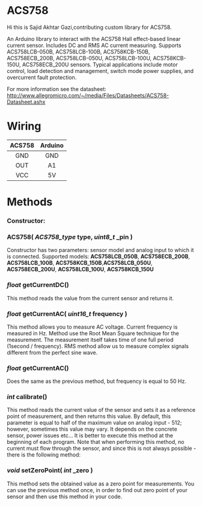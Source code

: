 ACS758
======

Hi this is Sajid Akhtar Gazi,contributing custom library for ACS758.


An Arduino library to interact with the ACS758 Hall effect-based linear current sensor. Includes DC and RMS AC current measuring. Supports ACS758LCB-050B, ACS758LCB-100B, ACS758KCB-150B, ACS758ECB_200B, ACS758LCB-050U, ACS758LCB-100U, ACS758KCB-150U, ACS758ECB_200U  sensors. Typical applications include motor control, load detection and management, switch mode power supplies, and overcurrent fault protection.

For more information see the datasheet: http://www.allegromicro.com/~/media/Files/Datasheets/ACS758-Datasheet.ashx

Wiring
======
| ACS758 | Arduino |
|:------:|:-------:|
| GND    | GND     |
| OUT    | A1      |
| VCC    | 5V      |

Methods
=======
### Constructor:
### **ACS758(** *ACS758_type* type, *uint8_t* _pin **)**
Constructor has two parameters: sensor model and analog input to which it is connected. Supported models: **ACS758LCB_050B**, **ACS758ECB_200B**, **ACS758LCB_100B**, **ACS758KCB_150B**,**ACS758LCB_050U**, **ACS758ECB_200U**, **ACS758LCB_100U**, **ACS758KCB_150U**

### *float* **getCurrentDC()**
This method reads the value from the current sensor and returns it.

### *float* **getCurrentAC(** *uint16_t* frequency **)**
This method allows you to measure AC voltage. Current frequency is measured in Hz. Method use the Root Mean Square technique for the measurement. The measurement itself takes time of one full period (1second / frequency). RMS method allow us to measure complex signals different from the perfect sine wave.

### *float* **getCurrentAC()**
Does the same as the previous method, but frequency is equal to 50 Hz.

### *int* **calibrate()**
This method reads the current value of the sensor and sets it as a reference point of measurement, and then returns this value. By default, this parameter is equal to half of the maximum value on analog input - 512; however, sometimes this value may vary. It depends on the concrete sensor, power issues etc… It is better to execute this method at the beginning of each program. Note that when performing this method, no current must flow through the sensor, and since this is not always possible - there is the following method:

### *void* **setZeroPoint(** *int* _zero **)**
This method sets the obtained value as a zero point for measurements. You can use the previous method once, in order to find out zero point of your sensor and then use this method in your code.
